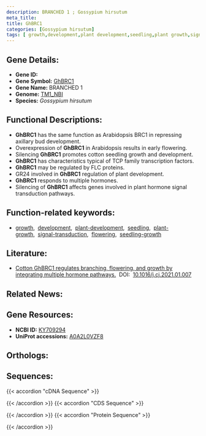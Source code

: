 ```yaml
---
description: BRANCHED 1 ; Gossypium hirsutum
meta_title:
title: GhBRC1
categories: [Gossypium hirsutum]
tags: [ growth,development,plant development,seedling,plant growth,signal transduction,flowering,seedling growth ]
---
```


## Gene Details:
- **Gene ID:** []()
- **Gene Symbol:** <u>GhBRC1</u>
- **Gene Name:** BRANCHED 1
- **Genome:** [TM1_NBI](https://yanglab.hzau.edu.cn/CottonMD/download.1)
- **Species:** *Gossypium hirsutum*

## Functional Descriptions:
   - **GhBRC1** has the same function as Arabidopsis BRC1 in repressing axillary bud development.
   - Overexpression of **GhBRC1** in Arabidopsis results in early flowering.
   - Silencing **GhBRC1** promotes cotton seedling growth and development.
   - **GhBRC1** has characteristics typical of TCP family transcription factors.
   - **GhBRC1** may be regulated by FLC proteins.
   - GR24 involved in **GhBRC1** regulation of plant development.
   - **GhBRC1** responds to multiple hormones.
   - Silencing of **GhBRC1** affects genes involved in plant hormone signal transduction pathways.

## Function-related keywords:
   - [growth](/tags/growth/),&nbsp;&nbsp;[development](/tags/development/),&nbsp;&nbsp;[plant-development](/tags/plant-development/),&nbsp;&nbsp;[seedling](/tags/seedling/),&nbsp;&nbsp;[plant-growth](/tags/plant-growth/),&nbsp;&nbsp;[signal-transduction](/tags/signal-transduction/),&nbsp;&nbsp;[flowering](/tags/flowering/),&nbsp;&nbsp;[seedling-growth](/tags/seedling-growth/)

## Literature:
   - [Cotton GhBRC1 regulates branching, flowering, and growth by integrating multiple hormone pathways.](https://www.doi.org/10.1016/j.cj.2021.01.007)&nbsp;&nbsp;DOI:&nbsp;&nbsp;[10.1016/j.cj.2021.01.007](https://www.doi.org/10.1016/j.cj.2021.01.007)

## Related News:

## Gene Resources:
- **NCBI ID:**  [KY709294](https://www.ncbi.nlm.nih.gov/search/all/?term=KY709294)
- **UniProt accessions:**  [A0A2L0VZF8](https://www.uniprot.org/uniprotkb/A0A2L0VZF8/entry)

## Orthologs:

## Sequences:
{{< accordion "cDNA Sequence" >}}

{{< /accordion >}}
{{< accordion "CDS Sequence" >}}

{{< /accordion >}}
{{< accordion "Protein Sequence" >}}

{{< /accordion >}}
